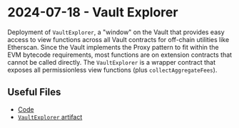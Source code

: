 # 2024-07-18 - Vault Explorer

Deployment of `VaultExplorer`, a "window" on the Vault that provides easy access to view functions across all Vault contracts for off-chain utilities like Etherscan. Since the Vault implements the Proxy pattern to fit within the EVM bytecode requirements, most functions are on extension contracts that cannot be called directly. The `VaultExplorer` is a wrapper contract that exposes all permissionless view functions (plus `collectAggregateFees`).

## Useful Files

- [Code](https://github.com/balancer/balancer-v3-monorepo/commit/25d73b3d091f5dde943ad6b7d90db9569222510d)
- [`VaultExplorer` artifact](./artifact/VaultExplorer.json)
